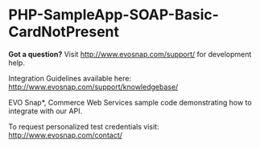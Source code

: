 PHP-SampleApp-SOAP-Basic-CardNotPresent
=========================

<b>Got a question?</b>  Visit http://www.evosnap.com/support/ for development help.  

Integration Guidelines available here:  http://www.evosnap.com/support/knowledgebase/

EVO Snap*, Commerce Web Services sample code demonstrating how to integrate with our API.

To request personalized test credentials visit: http://www.evosnap.com/contact/ 
